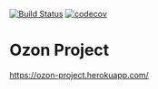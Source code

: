 [![Build Status](https://travis-ci.org/sergey-lb/ozon.svg?branch=master)](https://travis-ci.org/sergey-lb/ozon)
[![codecov](https://codecov.io/gh/sergey-lb/ozon/branch/master/graph/badge.svg)](https://codecov.io/gh/sergey-lb/ozon)

# Ozon Project
https://ozon-project.herokuapp.com/
